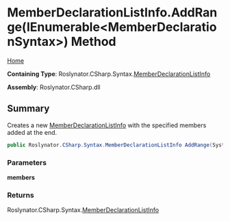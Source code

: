 # MemberDeclarationListInfo\.AddRange\(IEnumerable\<MemberDeclarationSyntax>\) Method

[Home](../../../../../README.md)

**Containing Type**: Roslynator\.CSharp\.Syntax\.[MemberDeclarationListInfo](../README.md)

**Assembly**: Roslynator\.CSharp\.dll

## Summary

Creates a new [MemberDeclarationListInfo](../README.md) with the specified members added at the end\.

```csharp
public Roslynator.CSharp.Syntax.MemberDeclarationListInfo AddRange(System.Collections.Generic.IEnumerable<Microsoft.CodeAnalysis.CSharp.Syntax.MemberDeclarationSyntax> members)
```

### Parameters

**members**

### Returns

Roslynator\.CSharp\.Syntax\.[MemberDeclarationListInfo](../README.md)

